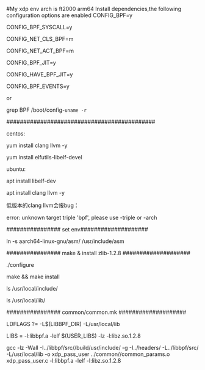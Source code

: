 #My xdp env arch is ft2000 arm64
Install dependencies,the following configuration options are enabled
CONFIG_BPF=y

CONFIG_BPF_SYSCALL=y

CONFIG_NET_CLS_BPF=m

CONFIG_NET_ACT_BPF=m

CONFIG_BPF_JIT=y

CONFIG_HAVE_BPF_JIT=y

CONFIG_BPF_EVENTS=y

or

grep BPF /boot/config-`uname -r`

############################################

centos:

yum install clang llvm -y

yum install elfutils-libelf-devel 

ubuntu:

apt install libelf-dev

apt install clang llvm -y

低版本的clang llvm会报bug：

error: unknown target triple 'bpf', please use -triple or -arch

################ set env####################


ln -s aarch64-linux-gnu/asm/ /usr/include/asm

################ make & install zlib-1.2.8 ####################

./configure

 make && make install
 
 ls /usr/local/include/
 
 ls /usr/local/lib/ 
 
################ common/common.mk ####################

LDFLAGS ?= -L$(LIBBPF_DIR) -L/usr/local/lib

LIBS = -l:libbpf.a -lelf $(USER_LIBS) -lz -l:libz.so.1.2.8


gcc -lz -Wall -I../libbpf/src//build/usr/include/ -g -I../headers/ -L../libbpf/src/ -L/usr/local/lib  -o xdp_pass_user ../common//common_params.o  xdp_pass_user.c -l:libbpf.a -lelf -l:libz.so.1.2.8

